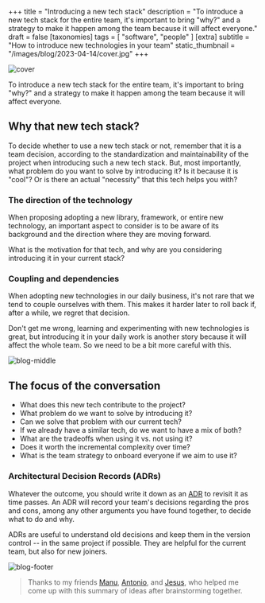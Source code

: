 +++
title = "Introducing a new tech stack"
description = "To introduce a new tech stack for the entire team, it's important to bring \"why?\" and a strategy to make it happen among the team because it will affect everyone."
draft = false
[taxonomies]
tags = [ "software", "people" ]
[extra]
subtitle = "How to introduce new technologies in your team"
static_thumbnail = "/images/blog/2023-04-14/cover.jpg"
+++

![cover](/images/blog/2023-04-14/cover.jpg)

To introduce a new tech stack for the entire team, it's important to bring "why?" and a strategy to make it happen among the team because it will affect everyone.

<!-- more -->

## Why that new tech stack?

To decide whether to use a new tech stack or not, remember that it is a team decision, according to the standardization and maintainability of the project when introducing such a new tech stack. But, most importantly, what problem do you want to solve by introducing it? Is it because it is "cool"? Or is there an actual "necessity" that this tech helps you with?

### The direction of the technology

When proposing adopting a new library, framework, or entire new technology, an important aspect to consider is to be aware of its background and the direction where they are moving forward.

What is the motivation for that tech, and why are you considering introducing it in your current stack?

### Coupling and dependencies

When adopting new technologies in our daily business, it's not rare that we tend to couple ourselves with them. This makes it harder later to roll back if, after a while, we regret that decision.

Don't get me wrong, learning and experimenting with new technologies is great, but introducing it in your daily work is another story because it will affect the whole team. So we need to be a bit more careful with this.

![blog-middle](/images/blog/2023-04-14/middle.jpg)

## The focus of the conversation

- What does this new tech contribute to the project?
- What problem do we want to solve by introducing it?
- Can we solve that problem with our current tech?
- If we already have a similar tech, do we want to have a mix of both?
- What are the tradeoffs when using it vs. not using it?
- Does it worth the incremental complexity over time?
- What is the team strategy to onboard everyone if we aim to use it?

### Architectural Decision Records (ADRs)

Whatever the outcome, you should write it down as an [ADR](https://adr.github.io/) to revisit it as time passes. An ADR  will record your team's decisions regarding the pros and cons, among any other arguments you have found together, to decide what to do and why.

ADRs are useful to understand old decisions and keep them in the version control -- in the same project if possible. They are helpful for the current team, but also for new joiners.

![blog-footer](/images/blog/2023-04-14/footer.jpg)

> Thanks to my friends [Manu](https://twitter.com/evrtrabajo), [Antonio](https://twitter.com/Tito_Kati), and [Jesus](https://twitter.com/JesusValera96), who helped me come up with this summary of ideas after brainstorming together.
